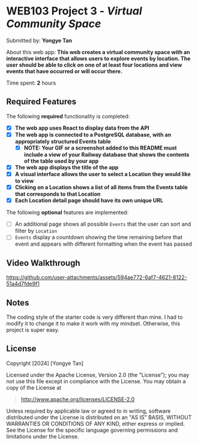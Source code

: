 # WEB103 Project 3 - *Virtual Community Space*

Submitted by: **Yongye Tan**

About this web app: **This web creates a virtual community space with an interactive interface that allows users to explore events by location. The user should be able to click on one of at least four locations and view events that have occurred or will occur there.**

Time spent: **2** hours

## Required Features

The following **required** functionality is completed:

- [x] **The web app uses React to display data from the API**
- [x] **The web app is connected to a PostgreSQL database, with an appropriately structured Events table**
  - [x] **NOTE: Your GIF or a screenshot added to this README must include a view of your Railway database that shows the contents of the table used by your app**
- [x] **The web app displays the title of the app**
- [x] **A visual interface allows the user to select a Location they would like to view**
- [x] **Clicking on a Location shows a list of all items from the Events table that corresponds to that Location**
- [x] **Each Location detail page should have its own unique URL**

The following **optional** features are implemented:

- [ ] An additional page shows all possible `Events` that the user can sort and filter by `Location`
- [ ] `Events` display a countdown showing the time remaining before that event and appears with different formatting when the event has passed

## Video Walkthrough

https://github.com/user-attachments/assets/594ae772-6af7-4621-8122-51a4d7fde9f1

## Notes

The coding style of the starter code is very different than mine. I had to modify it to change it to make it work with my mindset. Otherwise, this project is super easy.

## License

Copyright [2024] [Yongye Tan]

Licensed under the Apache License, Version 2.0 (the "License"); you may not use this file except in compliance with the License. You may obtain a copy of the License at

> http://www.apache.org/licenses/LICENSE-2.0

Unless required by applicable law or agreed to in writing, software distributed under the License is distributed on an "AS IS" BASIS, WITHOUT WARRANTIES OR CONDITIONS OF ANY KIND, either express or implied. See the License for the specific language governing permissions and limitations under the License.

